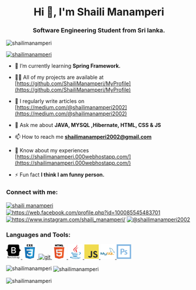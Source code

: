 <h1 align="center">Hi 👋, I'm Shaili Manamperi</h1>
<h3 align="center">Software Engineering Student from Sri lanka.</h3>

<p align="left"> <img src="https://komarev.com/ghpvc/?username=shailimanamperi&label=Profile%20views&color=0e75b6&style=flat" alt="shailimanamperi" /> </p>

<p align="left"> <a href="https://github.com/ryo-ma/github-profile-trophy"><img src="https://github-profile-trophy.vercel.app/?username=shailimanamperi" alt="shailimanamperi" /></a> </p>

- 🌱 I’m currently learning **Spring Framework.**

- 👨‍💻 All of my projects are available at [https://github.com/ShailiManamperi/MyProfile](https://github.com/ShailiManamperi/MyProfile)

- 📝 I regularly write articles on [https://medium.com/@shailimanamperi2002](https://medium.com/@shailimanamperi2002)

- 💬 Ask me about **JAVA, MYSQL ,Hibernate, HTML, CSS & JS**

- 📫 How to reach me **shailimanamperi2002@gmail.com**

- 📄 Know about my experiences [https://shailimanamperi.000webhostapp.com/](https://shailimanamperi.000webhostapp.com/)

- ⚡ Fun fact **I think I am funny person.**

<h3 align="left">Connect with me:</h3>
<p align="left">
<a href="https://linkedin.com/in/shaili manamperi" target="blank"><img align="center" src="https://raw.githubusercontent.com/rahuldkjain/github-profile-readme-generator/master/src/images/icons/Social/linked-in-alt.svg" alt="shaili manamperi" height="30" width="40" /></a>
<a href="https://fb.com/https://web.facebook.com/profile.php?id=100085545483701" target="blank"><img align="center" src="https://raw.githubusercontent.com/rahuldkjain/github-profile-readme-generator/master/src/images/icons/Social/facebook.svg" alt="https://web.facebook.com/profile.php?id=100085545483701" height="30" width="40" /></a>
<a href="https://instagram.com/https://www.instagram.com/shaili_manamperi/" target="blank"><img align="center" src="https://raw.githubusercontent.com/rahuldkjain/github-profile-readme-generator/master/src/images/icons/Social/instagram.svg" alt="https://www.instagram.com/shaili_manamperi/" height="30" width="40" /></a>
<a href="https://medium.com/@shailimanamperi2002" target="blank"><img align="center" src="https://raw.githubusercontent.com/rahuldkjain/github-profile-readme-generator/master/src/images/icons/Social/medium.svg" alt="@shailimanamperi2002" height="30" width="40" /></a>
</p>

<h3 align="left">Languages and Tools:</h3>
<p align="left"> <a href="https://getbootstrap.com" target="_blank" rel="noreferrer"> <img src="https://raw.githubusercontent.com/devicons/devicon/master/icons/bootstrap/bootstrap-plain-wordmark.svg" alt="bootstrap" width="40" height="40"/> </a> <a href="https://www.w3schools.com/css/" target="_blank" rel="noreferrer"> <img src="https://raw.githubusercontent.com/devicons/devicon/master/icons/css3/css3-original-wordmark.svg" alt="css3" width="40" height="40"/> </a> <a href="https://git-scm.com/" target="_blank" rel="noreferrer"> <img src="https://www.vectorlogo.zone/logos/git-scm/git-scm-icon.svg" alt="git" width="40" height="40"/> </a> <a href="https://www.w3.org/html/" target="_blank" rel="noreferrer"> <img src="https://raw.githubusercontent.com/devicons/devicon/master/icons/html5/html5-original-wordmark.svg" alt="html5" width="40" height="40"/> </a> <a href="https://www.java.com" target="_blank" rel="noreferrer"> <img src="https://raw.githubusercontent.com/devicons/devicon/master/icons/java/java-original.svg" alt="java" width="40" height="40"/> </a> <a href="https://developer.mozilla.org/en-US/docs/Web/JavaScript" target="_blank" rel="noreferrer"> <img src="https://raw.githubusercontent.com/devicons/devicon/master/icons/javascript/javascript-original.svg" alt="javascript" width="40" height="40"/> </a> <a href="https://www.mysql.com/" target="_blank" rel="noreferrer"> <img src="https://raw.githubusercontent.com/devicons/devicon/master/icons/mysql/mysql-original-wordmark.svg" alt="mysql" width="40" height="40"/> </a> <a href="https://www.photoshop.com/en" target="_blank" rel="noreferrer"> <img src="https://raw.githubusercontent.com/devicons/devicon/master/icons/photoshop/photoshop-line.svg" alt="photoshop" width="40" height="40"/> </a> </p>

<p><img align="left" src="https://github-readme-stats.vercel.app/api/top-langs?username=shailimanamperi&show_icons=true&locale=en&layout=compact" alt="shailimanamperi" /></p>

<p>&nbsp;<img align="center" src="https://github-readme-stats.vercel.app/api?username=shailimanamperi&show_icons=true&locale=en" alt="shailimanamperi" /></p>

<p><img align="center" src="https://github-readme-streak-stats.herokuapp.com/?user=shailimanamperi&" alt="shailimanamperi" /></p>
